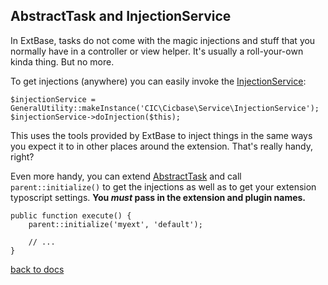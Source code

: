 ## AbstractTask and InjectionService

In ExtBase, tasks do not come with the magic injections and stuff that you normally have in a controller or view helper. It's usually a roll-your-own kinda thing. But no more.

To get injections (anywhere) you can easily invoke the [InjectionService](../Classes/Service/InjectionService.php):

```
$injectionService = GeneralUtility::makeInstance('CIC\Cicbase\Service\InjectionService');
$injectionService->doInjection($this);
```

This uses the tools provided by ExtBase to inject things in the same ways you expect it to in other places around the extension. That's really handy, right?

Even more handy, you can extend [AbstractTask](../Classes/Scheduler/AbstractTask.php) and call `parent::initialize()` to get the injections as well as to get your extension typoscript settings. **You _must_ pass in the extension and plugin names.**

```
public function execute() {
	parent::initialize('myext', 'default');

	// ...
}
```

[back to docs](.)